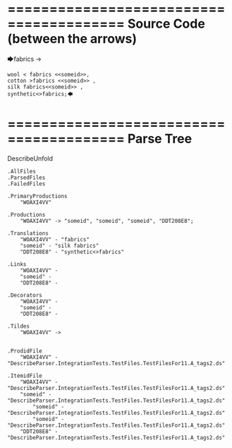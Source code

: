 ========================================
Source Code (between the arrows)
========================================

🡆fabrics ->

	wool < fabrics <<someid>>,
	cotton >fabrics <<someid>> ,
	silk fabrics<<someid>> ,
	synthetic<>fabrics;🡄

========================================
Parse Tree
========================================
DescribeUnfold

    .AllFiles
    .ParsedFiles
    .FailedFiles

    .PrimaryProductions
        "WOAXI4VV" 

    .Productions
        "WOAXI4VV" -> "someid", "someid", "someid", "DDT208E8";

    .Translations
        "WOAXI4VV" - "fabrics"
        "someid" - "silk fabrics"
        "DDT208E8" - "synthetic<>fabrics"

    .Links
        "WOAXI4VV" - 
        "someid" - 
        "DDT208E8" - 

    .Decorators
        "WOAXI4VV" - 
        "someid" - 
        "DDT208E8" - 

    .Tildes
        "WOAXI4VV" -> 


    .ProdidFile
        "WOAXI4VV" - "DescribeParser.IntegrationTests.TestFiles.TestFilesFor11.A_tags2.ds"

    .ItemidFile
        "WOAXI4VV" - "DescribeParser.IntegrationTests.TestFiles.TestFilesFor11.A_tags2.ds"
        "someid" - "DescribeParser.IntegrationTests.TestFiles.TestFilesFor11.A_tags2.ds"
            "someid" - "DescribeParser.IntegrationTests.TestFiles.TestFilesFor11.A_tags2.ds"
            "someid" - "DescribeParser.IntegrationTests.TestFiles.TestFilesFor11.A_tags2.ds"
        "DDT208E8" - "DescribeParser.IntegrationTests.TestFiles.TestFilesFor11.A_tags2.ds"


